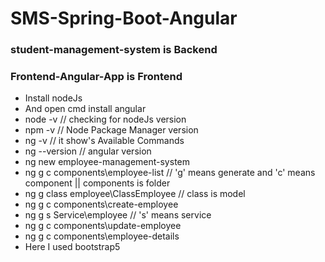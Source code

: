 # SMS-Spring-Boot-Angular
### student-management-system is Backend
### Frontend-Angular-App is Frontend
* Install nodeJs
* And open cmd install angular
* node -v  // checking for nodeJs version
* npm -v   // Node Package Manager version
* ng -v   // it show's Available Commands
* ng --version // angular version
* ng new employee-management-system
* ng g c components\employee-list // 'g' means generate and 'c' means component || components is folder
* ng g class employee\ClassEmployee // class is model
* ng g c components\create-employee
* ng g s Service\employee // 's' means service
* ng g c components\update-employee
* ng g c components\employee-details
* Here I used bootstrap5
